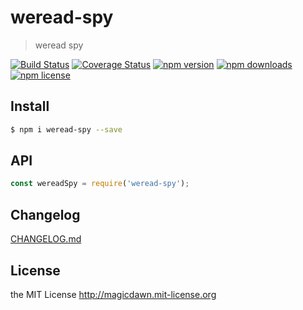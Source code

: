 # weread-spy

> weread spy

[![Build Status](https://img.shields.io/travis/magicdawn/weread-spy.svg?style=flat-square)](https://travis-ci.org/magicdawn/weread-spy)
[![Coverage Status](https://img.shields.io/codecov/c/github/magicdawn/weread-spy.svg?style=flat-square)](https://codecov.io/gh/magicdawn/weread-spy)
[![npm version](https://img.shields.io/npm/v/weread-spy.svg?style=flat-square)](https://www.npmjs.com/package/weread-spy)
[![npm downloads](https://img.shields.io/npm/dm/weread-spy.svg?style=flat-square)](https://www.npmjs.com/package/weread-spy)
[![npm license](https://img.shields.io/npm/l/weread-spy.svg?style=flat-square)](http://magicdawn.mit-license.org)

## Install

```sh
$ npm i weread-spy --save
```

## API

```js
const wereadSpy = require('weread-spy');
```

## Changelog

[CHANGELOG.md](CHANGELOG.md)

## License

the MIT License http://magicdawn.mit-license.org
